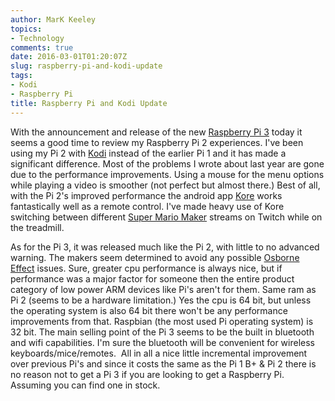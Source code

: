```yaml
---
author: MarK Keeley
topics:
- Technology
comments: true
date: 2016-03-01T01:20:07Z
slug: raspberry-pi-and-kodi-update
tags:
- Kodi
- Raspberry Pi
title: Raspberry Pi and Kodi Update
---
```


With the announcement and release of the new [Raspberry Pi 3](https://www.raspberrypi.org/) today it seems a good time to review my Raspberry Pi 2 experiences. I've been using my Pi 2 with [Kodi](http://kodi.tv/) instead of the earlier Pi 1 and it has made a significant difference. Most of the problems I wrote about last year are gone due to the performance improvements. Using a mouse for the menu options while playing a video is smoother (not perfect but almost there.) Best of all, with the Pi 2's improved performance the android app [Kore](https://play.google.com/store/apps/details?id=org.xbmc.kore&hl=en) works fantastically well as a remote control. I've made heavy use of Kore switching between different [Super Mario Maker](http://www.twitch.tv/directory/game/Super%20Mario%20Maker) streams on Twitch while on the treadmill.

As for the Pi 3, it was released much like the Pi 2, with little to no advanced warning. The makers seem determined to avoid any possible [Osborne Effect](https://en.wikipedia.org/wiki/Osborne_effect) issues. Sure, greater cpu performance is always nice, but if performance was a major factor for someone then the entire product category of low power ARM devices like Pi's aren't for them. Same ram as Pi 2 (seems to be a hardware limitation.) Yes the cpu is 64 bit, but unless the operating system is also 64 bit there won't be any performance improvements from that. Raspbian (the most used Pi operating system) is 32 bit. The main selling point of the Pi 3 seems to be the built in bluetooth and wifi capabilities. I'm sure the bluetooth will be convenient for wireless keyboards/mice/remotes.  All in all a nice little incremental improvement over previous Pi's and since it costs the same as the Pi 1 B+ & Pi 2 there is no reason not to get a Pi 3 if you are looking to get a Raspberry Pi. Assuming you can find one in stock.

<!--more-->

